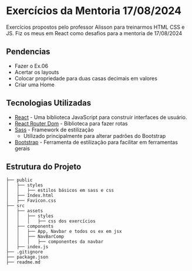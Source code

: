 # Exercícios da Mentoria 17/08/2024
Exercícios propostos pelo professor Alisson para treinarmos HTML CSS e JS.
Fiz os meus em React como desafios para a mentoria de 17/08/2024

## Pendencias
- Fazer o Ex.06
- Acertar os layouts
- Colocar propriedade para duas casas decimais em valores
- Criar uma Home

## Tecnologias Utilizadas

- [React](https://reactjs.org/) - Uma biblioteca JavaScript para construir interfaces de usuário.
- [React Router Dom](https://reactrouter.com/en/main) - Biblioteca para fazer rotas
- [Sass](https://sass-lang.com/) - Framework de estilização
    - Utilizado principalmente para alterar padrões do Bootstrap
- [Bootstrap](https://getbootstrap.com/) - Ferramenta de estilização para facilitar em ferramentas gerais

## Estrutura do Projeto

    ├── public
    │   ├── styles
    │   │   ├── estilos básicos em sass e css
    │   ├── Index.html
    │   ├── Favicon.css
    ├── src
    │   ├── assets
    │   │   ├── styles
    │   │   │   ├── css dos exercícios
    │   ├── components
    │   │   ├── App, Navbar e todos os ex em jsx
    │   │   ├── NavBarComp
    │   │   │   ├── componentes da navbar
    │   ├── index.js
    ├── .gitignore
    ├── package.json
    ├── readme.md